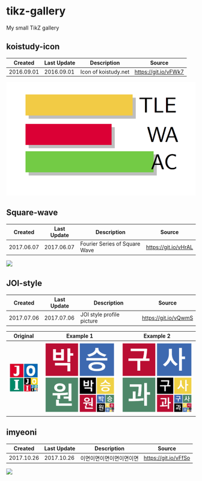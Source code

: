 # tikz-gallery
My small TikZ gallery

## koistudy-icon

| Created    | Last Update | Description          | Source               |
| ---------- | ----------- | -------------------- | -------------------- |
| 2016.09.01 | 2016.09.01  | Icon of koistudy.net | https://git.io/vFWk7 |

![](images/koistudy_icon.png)

## Square-wave

| Created    | Last Update | Description                   | Source               |
| ---------- | ----------- | ----------------------------- | -------------------- |
| 2017.06.07 | 2017.06.07  | Fourier Series of Square Wave | https://git.io/vHrAL |

![](http://i.imgur.com/l3GFf15.gif)

## JOI-style


| Created    | Last Update | Description               | Source               |
| ---------- | ----------- | ------------------------- | -------------------- |
| 2017.07.06 | 2017.07.06  | JOI style profile picture | https://git.io/vQwmS |



| Original                     | Example 1                 | Example 2                         |
| ---------------------------- | ------------------------- | --------------------------------- |
| ![](images/joi-original.jpg) | ![](images/joi-style.png) | ![](images/joi-style-koosaga.png) |



## imyeoni

| Created    | Last Update | Description  | Source               |
| ---------- | ----------- | ------------ | -------------------- |
| 2017.10.26 | 2017.10.26  | 이면이면이면이면이면이면 | https://git.io/vFfSo |


![](https://i.imgur.com/Jc5L5VY.gif)

